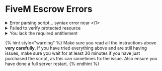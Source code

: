 # FiveM Escrow Errors

<details>

<summary>Error parsing script... syntax error near &#x3C;\1></summary>

#### Error Example

```log
[script:jg-advancedga] Error parsing script @jg-advancedgarages/server/sv-impound.lua in resource jg-advancedgarages: @jg-advancedgarages/server/sv-impound.lua:1: syntax error near '<\1>'
[    c-scripting-core] Failed to load script server/sv-impound.lua.
```

#### Solutions

* **You are using FileZilla and files have been corrupted during transfer** - try using an alternative FTP client such as [WinSCP](https://winscp.net/eng/index.php)
* You are transferring the folder to your server file by file — **you must upload the .zip file as-is** and then extract it **after** it has been transferred to your VPS
* Your server version is too old, the minimum version is 4752
  * You can download updated server artifacts [here](https://runtime.fivem.net/artifacts/fivem/build\_server\_windows/master/)
  * ...or check out the official [FiveM guide](https://docs.fivem.net/docs/server-manual/setting-up-a-server/)

</details>

<details>

<summary>Failed to verify protected resource</summary>

#### Error Example

```log
[svadhesive] Failed to verify protected resource jg-advancedgarages
```

#### Solutions

* Try restarting your server
* You are transferring the folder to your server file by file — you must upload the .zip file as-is and then extract it **after** it has been transferred to your VPS
* You don't have `.fxap` file in the script folder - try installing the script again
* You are using **File**Zilla and files have been corrupted during transfer - try using an alternative FTP client such as [WinSCP](https://winscp.net/eng/index.php)

</details>

<details>

<summary>You lack the required entitlement</summary>

#### Error Example

```
You lack the required entitlement to use jg-advancedgarages
```

#### What does this mean?

All JG Scripts use the FiveM escrow system, which means scripts are linked to your FiveM account (the account you used on Tebex).

In order to work, the script(s) must be run in a server which is using a server key created by the same FiveM account you used on Tebex. You can create a server key in [FiveM Keymaster](https://keymaster.fivem.net/).

Once you've created a server key, add it to your server's `server.cfg` like this:

```
sv_licenseKey "5594nen725je5bw8s8rkwhahepnmsp9b"
```

#### The script is on my friend's FiveM account

To transfer the script to another account, you can head to:

&#x20;    [FiveM Keymaster](https://keymaster.fivem.net/) -> Purchased assets tab -> Transfer to another account

<mark style="color:red;">cfx.re only allow scripts to be transferred 1 time, so you won't be able to transfer the script again if you do this.</mark>

#### ZAP-Hosting

If you are using a ZAP-Hosting server, you do **not** have to enter your server key in server.cfg, but directly in your server's control panel. Official instructions on how to add your server key can be [found here](https://zap-hosting.com/guides/docs/en/fivem\_licensekey/).

</details>

{% hint style="warning" %}
Make sure you read all the instructions above **very carefully**. If you have tried everything above and are still having issues, make sure you wait for at least 30 minutes if you have just purchased the script, as this can sometimes fix the issue. Also ensure you have done a full server restart.
{% endhint %}
